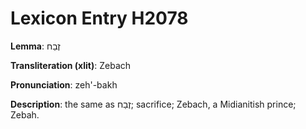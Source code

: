 # Lexicon Entry H2078

**Lemma**: זֶבַח

**Transliteration (xlit)**: Zebach

**Pronunciation**: zeh'-bakh

**Description**:
the same as זֶבַח; sacrifice; Zebach, a Midianitish prince; Zebah.
